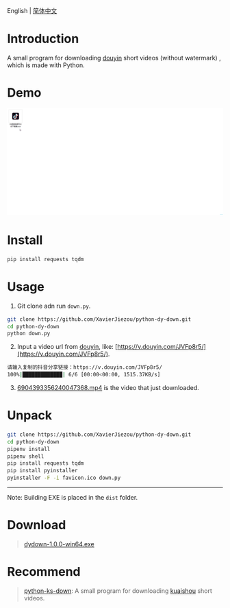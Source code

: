 English | [简体中文](/README.zh.md)
# Introduction
A small program for downloading [douyin](https://www.douyin.com/) short videos (without watermark) , which is made with Python.
# Demo
![demo.gif](/demo.gif)
# Install
```bash
pip install requests tqdm
```
# Usage
1. Git clone adn run `down.py`.
```bash
git clone https://github.com/XavierJiezou/python-dy-down.git
cd python-dy-down
python down.py
```
2. Input a video url from [douyin](https://www.douyin.com/), like: [https://v.douyin.com/JVFp8r5/](https://v.douyin.com/JVFp8r5/).
```bash
请输入复制的抖音分享链接：https://v.douyin.com/JVFp8r5/
100%|█████████████| 6/6 [00:00<00:00, 1515.37KB/s]
```
3. [6904393356240047368.mp4](6904393356240047368.mp4) is the video that just downloaded.
# Unpack
```bash
git clone https://github.com/XavierJiezou/python-dy-down.git
cd python-dy-down
pipenv install
pipenv shell
pip install requests tqdm
pip install pyinstaller
pyinstaller -F -i favicon.ico down.py
```
---
Note: Building EXE is placed in the `dist` folder.
# Download
> [dydown-1.0.0-win64.exe](https://github.com/XavierJiezou/python-dy-down/releases/download/1.0.0/dydown-1.0.0-win64.exe)
# Recommend
> [python-ks-down](https://github.com/XavierJiezou/python-ks-down): A small program for downloading [kuaishou](https://www.kuaishou.com/) short videos.
